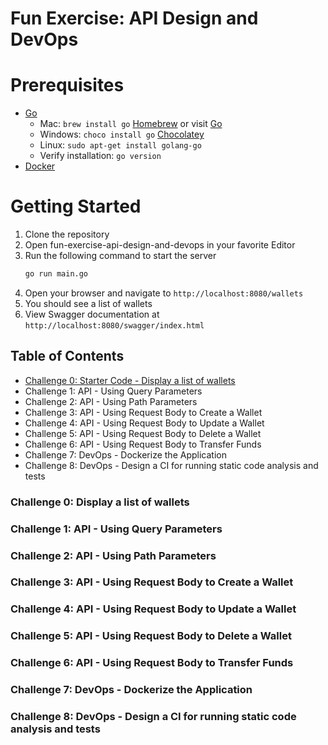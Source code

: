 # Fun Exercise: API Design and DevOps

# Prerequisites

- [Go](https://go.dev/doc/install)
	- Mac: `brew install go` [Homebrew](https://brew.sh/) or visit [Go](https://go.dev/doc/install)
	- Windows: `choco install go` [Chocolatey](https://chocolatey.org/install)
	- Linux: `sudo apt-get install golang-go`
    - Verify installation: `go version`
- [Docker](https://docs.docker.com/get-docker/)

# Getting Started
1. Clone the repository
2. Open fun-exercise-api-design-and-devops in your favorite Editor
3. Run the following command to start the server
	```bash
	go run main.go
	```
4. Open your browser and navigate to `http://localhost:8080/wallets`
5. You should see a list of wallets
6. View Swagger documentation at `http://localhost:8080/swagger/index.html`

## Table of Contents
- [Challenge 0: Starter Code - Display a list of wallets](#challenge-0-display-a-list-of-wallets)
- Challenge 1: API - Using Query Parameters
- Challenge 2: API - Using Path Parameters
- Challenge 3: API - Using Request Body to Create a Wallet
- Challenge 4: API - Using Request Body to Update a Wallet
- Challenge 5: API - Using Request Body to Delete a Wallet
- Challenge 6: API - Using Request Body to Transfer Funds
- Challenge 7: DevOps - Dockerize the Application
- Challenge 8: DevOps - Design a CI for running static code analysis and tests

### Challenge 0: Display a list of wallets

### Challenge 1: API - Using Query Parameters

### Challenge 2: API - Using Path Parameters

### Challenge 3: API - Using Request Body to Create a Wallet

### Challenge 4: API - Using Request Body to Update a Wallet

### Challenge 5: API - Using Request Body to Delete a Wallet

### Challenge 6: API - Using Request Body to Transfer Funds

### Challenge 7: DevOps - Dockerize the Application

### Challenge 8: DevOps - Design a CI for running static code analysis and tests
